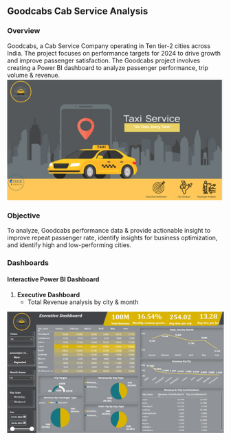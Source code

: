 ## **Goodcabs Cab Service Analysis**
### Overview
Goodcabs, a Cab Service Company operating in Ten tier-2 cities across India. The project focuses on performance targets for 2024 to drive growth and improve passenger satisfaction. The Goodcabs project involves creating a Power BI dashboard to analyze passenger performance, trip volume & revenue.
![image alt](https://github.com/sanu-9/Goodcabs_Analysis/blob/038ceb970c423b4aa894da67837ebc65bf9533bf/datasets/Screenshot%20(144).png?raw=true)

### Objective 
To analyze, Goodcabs performance data & provide actionable insight to improve repeat passenger rate,  identify insights for business optimization, and identify high and low-performing cities.

### Dashboards 
#### Interactive Power BI Dashboard
1. **Executive Dashboard**
   - Total Revenue analysis by city & month

 ![image alt](https://github.com/sanu-9/Goodcabs_Analysis/blob/5e8f9a2cd8f99824400ef692c0e9ac3ae4a94760/datasets/Screenshot%20(145).png?raw=true)
